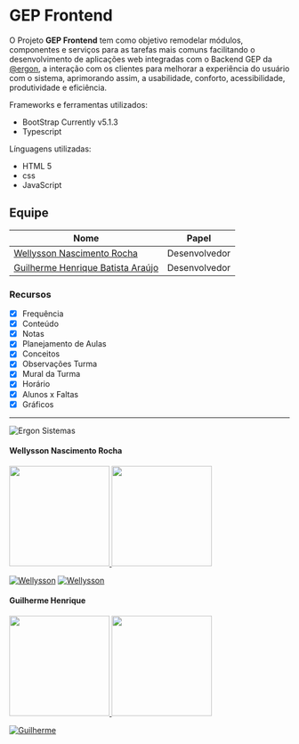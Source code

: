 # GEP Frontend

O Projeto **GEP Frontend** tem como objetivo remodelar módulos, componentes e serviços para as tarefas mais comuns facilitando o desenvolvimento de aplicações web integradas com o Backend GEP da [@ergon](http://www.ergonsistemas.com.br/), a interação com os clientes para melhorar a experiência do usuário com o sistema, aprimorando assim, a usabilidade, conforto, acessibilidade, produtividade e eficiência.

Frameworks e ferramentas utilizados:

* BootStrap Currently v5.1.3
* Typescript

Línguagens utilizadas:

* HTML 5
* css
* JavaScript

## Equipe

| Nome | Papel |
| --- | --- |
| [Wellysson Nascimento Rocha](#Wellysson) | Desenvolvedor |
| [Guilherme Henrique Batista Araújo](#Guilherme) | Desenvolvedor |

### Recursos

- [x] Frequência
- [x] Conteúdo
- [x] Notas
- [x] Planejamento de Aulas
- [x] Conceitos
- [x] Observações Turma
- [x] Mural da Turma
- [x] Horário
- [x] Alunos x Faltas
- [x] Gráficos

<hr>

![Ergon Sistemas](https://ergonsistemas.com.br/wp-content/uploads/logo@2x-222x48.png)
<span id="Wellysson"></span>
#### Wellysson Nascimento Rocha

<div>
<a href="https://github.com/seu-usuário-aqui">
<img height="180em" src="https://github-readme-stats.vercel.app/api/top-langs/?username=Werisu&layout=compact&langs_count=7&theme=dracula"/>
<img height="180em" src="https://github-readme-stats.vercel.app/api?username=Werisu&show_icons=true&theme=dracula&include_all_commits=true&count_private=true"/>
</a>
</div>

[![Wellysson](https://img.shields.io/badge/LinkedIn-wellysson-blue.svg)](https://www.linkedin.com/in/wellyssonrocha/)
[![Wellysson](https://img.shields.io/badge/GitHub-wellysson-lightgrey.svg)](https://github.com/Werisu/)

<span id="Guilherme"></span>

#### Guilherme Henrique

<div>
<a href="https://github.com/seu-usuário-aqui">
<img height="180em" src="https://github-readme-stats.vercel.app/api/top-langs/?username=guilhermehba&layout=compact&langs_count=7&theme=dracula"/>
<img height="180em" src="https://github-readme-stats.vercel.app/api?username=guilhermehba&show_icons=true&theme=dracula&include_all_commits=true&count_private=true"/>
</a>
</div>

[![Guilherme](https://img.shields.io/badge/LinkedIn-guilherme-blue.svg)](https://www.linkedin.com/in/https://www.linkedin.com/in/guilherme-henrique-batista-ara%C3%BAjo/)
